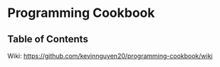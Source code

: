 # Programming Cookbook

## Table of Contents

Wiki: https://github.com/kevinnguyen20/programming-cookbook/wiki
